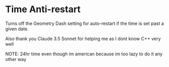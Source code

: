 # Time Anti-restart

Turns off the Geometry Dash setting for auto-restart if the time is set past a given date.

Also thank you Claude 3.5 Sonnet for helping me as I dont know C++ very well

NOTE: 24hr time even though im american because im too lazy to do it any other way